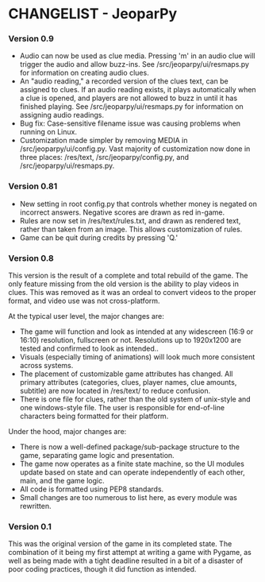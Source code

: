 CHANGELIST - JeoparPy
=====================

### Version 0.9 ###
* Audio can now be used as clue media. Pressing 'm' in an audio clue will trigger the audio and allow buzz-ins. See /src/jeoparpy/ui/resmaps.py for information on creating audio clues.
* An "audio reading," a recorded version of the clues text, can be assigned to clues. If an audio reading exists, it plays automatically when a clue is opened, and players are not allowed to buzz in until it has finished playing. See /src/jeoparpy/ui/resmaps.py for information on assigning audio readings.
* Bug fix: Case-sensitive filename issue was causing problems when running on Linux.
* Customization made simpler by removing MEDIA in /src/jeoparpy/ui/config.py. Vast majority of customization now done in three places: /res/text, /src/jeoparpy/config.py, and /src/jeoparpy/ui/resmaps.py.


### Version 0.81 ###
* New setting in root config.py that controls whether money is negated on incorrect answers. Negative scores are drawn as red in-game.
* Rules are now set in /res/text/rules.txt, and drawn as rendered text, rather than taken from an image. This allows customization of rules.
* Game can be quit during credits by pressing 'Q.'


### Version 0.8 ###

This version is the result of a complete and total rebuild of the game.
The only feature missing from the old version is the ability to play videos in clues. This was removed as it was an ordeal to convert videos to the proper format, and video use was not cross-platform.

At the typical user level, the major changes are:
* The game will function and look as intended at any widescreen (16:9 or 16:10) resolution, fullscreen or not. Resolutions up to 1920x1200 are tested and confirmed to look as intended..
* Visuals (especially timing of animations) will look much more consistent across systems.
* The placement of customizable game attributes has changed. All primary attributes (categories, clues, player names, clue amounts, subtitle) are now located in /res/text/ to reduce confusion.
* There is one file for clues, rather than the old system of unix-style and one windows-style file. The user is responsible for end-of-line characters being formatted for their platform.

Under the hood, major changes are:
* There is now a well-defined package/sub-package structure to the game, separating game logic and presentation.
* The game now operates as a finite state machine, so the UI modules update based on state and can operate independently of each other, main, and the game logic.
* All code is formatted using PEP8 standards.
* Small changes are too numerous to list here, as every module was rewritten.


### Version 0.1 ###

This was the original version of the game in its completed state.
The combination of it being my first attempt at writing a game with Pygame, 
as well as being made with a tight deadline resulted in a bit of a disaster of
poor coding practices, though it did function as intended.

